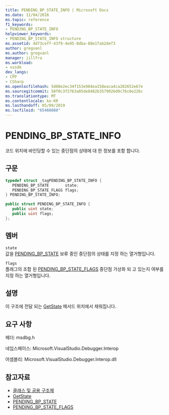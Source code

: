 ```yaml
---
title: PENDING_BP_STATE_INFO | Microsoft Docs
ms.date: 11/04/2016
ms.topic: reference
f1_keywords:
- PENDING_BP_STATE_INFO
helpviewer_keywords:
- PENDING_BP_STATE_INFO structure
ms.assetid: 4d73ceff-43f9-4e95-8dba-88e1fab2def3
author: gregvanl
ms.author: gregvanl
manager: jillfra
ms.workload:
- vssdk
dev_langs:
- CPP
- CSharp
ms.openlocfilehash: 5d08e2ec34f153e984ea158eaca4ca282652e67e
ms.sourcegitcommit: 50f0c3f2763a05de8482b3579026d9c76c0e226c
ms.translationtype: MT
ms.contentlocale: ko-KR
ms.lasthandoff: 05/09/2019
ms.locfileid: "65460888"
---
```

# <a name="pendingbpstateinfo"></a>PENDING_BP_STATE_INFO
코드 위치에 바인딩할 수 있는 중단점의 상태에 대 한 정보를 포함 합니다.

## <a name="syntax"></a>구문

```cpp
typedef struct _tagPENDING_BP_STATE_INFO { 
   PENDING_BP_STATE       state;
   PENDING_BP_STATE_FLAGS flags;
} PENDING_BP_STATE_INFO;
```

```csharp
public struct PENDING_BP_STATE_INFO { 
   public uint state;
   public uint flags;
};
```

## <a name="members"></a>멤버
 `state`\
 값을 [PENDING_BP_STATE](../../../extensibility/debugger/reference/pending-bp-state.md) 보류 중인 중단점의 상태를 지정 하는 열거형입니다.

 `flags`\
 플래그의 조합 된 [PENDING_BP_STATE_FLAGS](../../../extensibility/debugger/reference/pending-bp-state-flags.md) 중단점 가상화 되 고 있는지 여부를 지정 하는 열거형입니다.

## <a name="remarks"></a>설명
 이 구조에 전달 되는 [GetState](../../../extensibility/debugger/reference/idebugpendingbreakpoint2-getstate.md) 메서드 위치에서 채워집니다.

## <a name="requirements"></a>요구 사항
 헤더: msdbg.h

 네임스페이스: Microsoft.VisualStudio.Debugger.Interop

 어셈블리: Microsoft.VisualStudio.Debugger.Interop.dll

## <a name="see-also"></a>참고자료
- [클래스 및 공용 구조체](../../../extensibility/debugger/reference/structures-and-unions.md)
- [GetState](../../../extensibility/debugger/reference/idebugpendingbreakpoint2-getstate.md)
- [PENDING_BP_STATE](../../../extensibility/debugger/reference/pending-bp-state.md)
- [PENDING_BP_STATE_FLAGS](../../../extensibility/debugger/reference/pending-bp-state-flags.md)